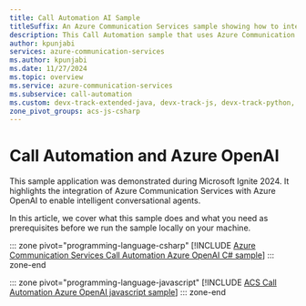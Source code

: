 ```yaml
---
title: Call Automation AI Sample
titleSuffix: An Azure Communication Services sample showing how to integrate with Azure OpenAI
description: This Call Automation sample that uses Azure Communication Services shows developers how to incorporate an Azure OpenAI voice model into their workflows.
author: kpunjabi
services: azure-communication-services
ms.author: kpunjabi
ms.date: 11/27/2024
ms.topic: overview
ms.service: azure-communication-services
ms.subservice: call-automation
ms.custom: devx-track-extended-java, devx-track-js, devx-track-python, devx-track-extended-csharp
zone_pivot_groups: acs-js-csharp
---
```


# Call Automation and Azure OpenAI

This sample application was demonstrated during Microsoft Ignite 2024. It highlights the integration of Azure Communication Services with Azure OpenAI to enable intelligent conversational agents.

In this article, we cover what this sample does and what you need as prerequisites before we run the sample locally on your machine.

::: zone pivot="programming-language-csharp"
[!INCLUDE [Azure Communication Services Call Automation Azure OpenAI C# sample](./includes/call-automation-azure-openai-csharp.md)]
::: zone-end

::: zone pivot="programming-language-javascript" 
[!INCLUDE [ACS Call Automation Azure OpenAI javascript sample](./includes/call-automation-azure-openai-js.md)]
::: zone-end
